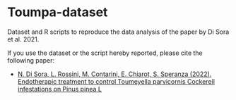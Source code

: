 # Toumpa-dataset
Dataset and R scripts to reproduce the data analysis of the paper by Di Sora et al. 2021.

If you use the dataset or the script hereby reported, please cite the following paper:

* [N. Di Sora, L. Rossini, M. Contarini, E. Chiarot, S. Speranza (2022). Endotherapic treatment to control Toumeyella parvicornis Cockerell infestations on Pinus pinea L](https://doi.org/10.1002/ps.6876)
